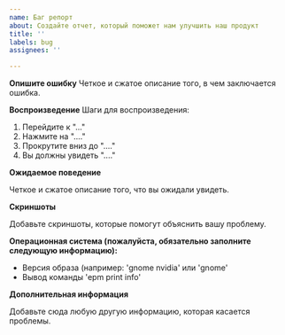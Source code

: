 ```yaml
---
name: Баг репорт
about: Создайте отчет, который поможет нам улучшить наш продукт
title: ''
labels: bug
assignees: ''

---
```


**Опишите ошибку**
Четкое и сжатое описание того, в чем заключается ошибка.

**Воспроизведение**
Шаги для воспроизведения:
1. Перейдите к "..."
2. Нажмите на "...."
3. Прокрутите вниз до "...."
4. Вы должны увидеть "...."

**Ожидаемое поведение**

Четкое и сжатое описание того, что вы ожидали увидеть.

**Скриншоты**

Добавьте скриншоты, которые помогут объяснить вашу проблему.

**Операционная система (пожалуйста, обязательно заполните следующую информацию):**

 - Версия образа (например: 'gnome nvidia' или 'gnome'
 - Вывод команды 'epm print info'

**Дополнительная информация**

Добавьте сюда любую другую информацию, которая касается проблемы.
